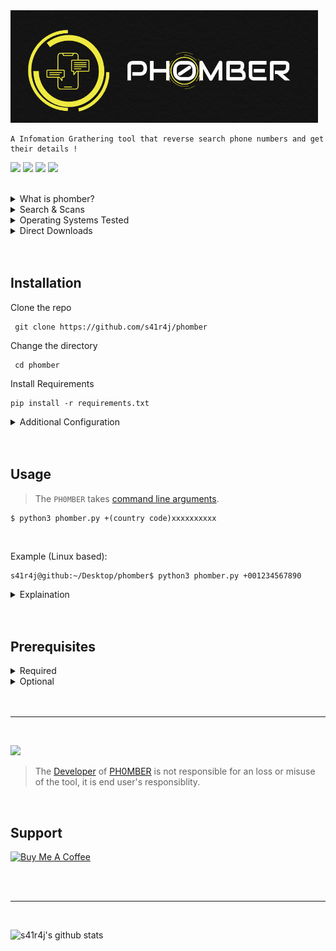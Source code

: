 <img src='/.images/phomber_logo.png'>


```
A Infomation Grathering tool that reverse search phone numbers and get their details !
```

<a href='https://www.w3schools.in/ethical-hacking/information-gathering-techniques/'><img src="https://img.shields.io/badge/Etical Hacking-Infomation Grathering Tool-yellow.svg?logo=sharp"></a>
<a href='https://github.com/s41r4j/phomber/releases/'><img src="https://img.shields.io/badge/Version-v1.0-orange.svg?logo=vectorworks"></a>
<a href='https://www.python.org/'><img src="https://img.shields.io/badge/Python-3-blue.svg?style=flat&logo=python"></a>
<a href='LICENSE'><img src="https://img.shields.io/badge/License-GPL%20v3.0-brightgreen.svg"></a>

         
<br>


<details>
<summary>What is phomber?</summary>
<br>
 
 - Phomber is one of the best tools available for Infomation Grathering.
 - It reverse searches given number online and retrieves all data available.
 
<br>
</details>

<details>
<summary>Search & Scans</summary>
<br>
 
 - Basic search
 - Advance search (Experimental)
 - Phoneinfoga scan (Comming soon)
 - Truecaller scan (Comming soon)
 
<br>
</details>

<details>
<summary>Operating Systems Tested</summary>
<br>
 
 - [![Supported OS](https://img.shields.io/badge/OS%20X-brightgreen?style=flat&logo=macos)](https://www.google.com/search?q=OS%20X)
 - [![Supported OS](https://img.shields.io/badge/Unix%20%2F%20Linux-blueviolet?style=flat&logo=linux)](https://www.google.com/search?q=Unix+Linux)
 - [![Supported OS](https://img.shields.io/badge/Microsoft%20Windows-red?style=flat&logo=windows)](https://www.google.com/search?q=Windows)


<br>
</details>

<details>
<summary>Direct Downloads</summary>
<br>
 
 - [zip](https://github.com/s41r4j/phomber/archive/refs/tags/phomber.zip)
 - [tar.gz](https://github.com/s41r4j/phomber/archive/refs/tags/phomber.tar.gz)
 
<br>
</details>

<br>
<br>

 ## Installation

 Clone the repo
  
 ```
  git clone https://github.com/s41r4j/phomber
 ```
 Change the directory
  
 ```
  cd phomber
 ```
 Install Requirements 
 
 ```
 pip install -r requirements.txt
 ```
<details>
<summary>Additional Configuration</summary>
<br>
 
 - There is a `config.py` file persent in `phomber` folder.
 - Click on '[*Additional Settings*](https://github.com/s41r4j/phomber/blob/main/.more/additional_config.md)' to see how to configure it.
 
</details>

<br>
<br>

## Usage

> The `PH0MBER` takes [command line arguments](https://www.google.com/search?q=Command+Line+Arguments).

```
$ python3 phomber.py +(country code)xxxxxxxxxx
```

<br>

Example (Linux based):
```
s41r4j@github:~/Desktop/phomber$ python3 phomber.py +001234567890
```

<details>
<summary>Explaination</summary>
<br>
         
- `python3 phomber.py` -  Running phomber script with python3
- `+001234567890` - Command line argument, the phone number you want to search.
<details>
<summary>Phone number breakdown / explained</summary>
<br>
 
 - `+00` is [country code](https://en.wikipedia.org/wiki/List_of_country_calling_codes), eg: +1 (Canada, US), +47 (Norway), +91 (India), +86 (China)
 - `1234567890` is the phone number without spaces, dashes & brackets
 
<br>
</details>
</details>



<br>
<br>

## Prerequisites

<details>
<summary>Required</summary>
<br>
         
- python3
- git
    
<br>
</details>

<details>
<summary>Optional</summary>
<br>

- GoLang ([Download Here](https://golang.org/dl/)) , for Phoneinfoga scan.
- OpenCage Account ([create a account here](https://opencagedata.com/users/sign_up)) , for Basic search.
- Truecaller Account ([create a account here](https://www.truecaller.com/auth/sign-in)) , for Truecaller scan.
    
<br>
</details>

<br>
<br>
<hr>
<br>

<a href=''><img src="https://img.shields.io/badge/Disclaimer-Please don't use this tool for unethical purposes-red.svg?logo=hackaday"></a>
> The [Developer](https://github.com/s41r4j/) of [PH0MBER](https://github.com/s41r4j/phomber/) is not responsible for an loss or misuse of the tool, it is end user's responsiblity.

<br>

## Support

<a href="https://www.buymeacoffee.com/S41R4J" target="_blank"><img src="https://cdn.buymeacoffee.com/buttons/arial-yellow.png" alt="Buy Me A Coffee" style="height: 50px !important;width: 50px !important;"></a>

<br>
<br>
<hr>
<br>

![s41r4j's github stats](https://github-readme-stats.vercel.app/api?username=s41r4j&show_icons=true&title_color=fff&icon_color=79ff97&text_color=9f9f9f&bg_color=151515)


